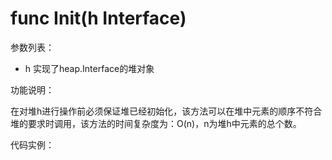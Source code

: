 # func Init(h Interface)

参数列表：

- h 实现了heap.Interface的堆对象

功能说明：

在对堆h进行操作前必须保证堆已经初始化，该方法可以在堆中元素的顺序不符合堆的要求时调用，该方法的时间复杂度为：O(n)，n为堆h中元素的总个数。

代码实例：

